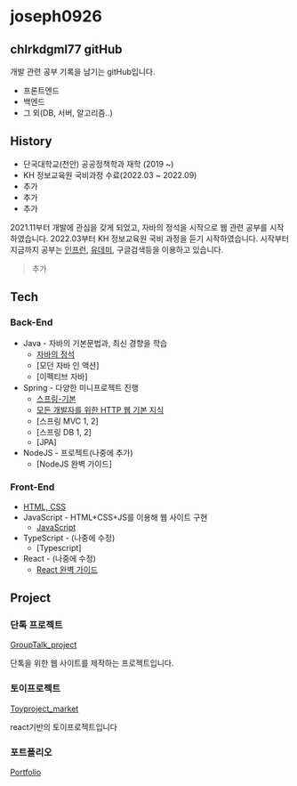 
<!--
**chlrkdgml77/chlrkdgml77** is a ✨ _special_ ✨ repository because its `README.md` (this file) appears on your GitHub profile.

Here are some ideas to get you started:

- 🔭 I’m currently working on ...
- 🌱 I’m currently learning ...
- 👯 I’m looking to collaborate on ...
- 🤔 I’m looking for help with ...
- 💬 Ask me about ...
- 📫 How to reach me: ...
- 😄 Pronouns: ...
- ⚡ Fun fact: ...
-->

# joseph0926
## chlrkdgml77 gitHub



개발 관련 공부 기록을 남기는 gitHub입니다.

- 프론트엔드
- 백엔드
- 그 외(DB, 서버, 알고리즘..)

## History

- 단국대학교(천안) 공공정책학과 재학 (2019 ~)
- KH 정보교육원 국비과정 수료(2022.03 ~ 2022.09)
- 추가
- 추가
- 추가

2021.11부터 개발에 관심을 갖게 되었고, 자바의 정석을 시작으로 웹 관련 공부를 시작하였습니다.
2022.03부터 KH 정보교육원 국비 과정을 듣기 시작하였습니다.
시작부터 지금까지 공부는 [인프런](https://www.inflearn.com/), [유데미](https://www.udemy.com/ko/), 구글검색등을 이용하고 있습니다.

> 추가



## Tech

### Back-End

- Java - 자바의 기본문법과, 최신 경향을 학습
    - [자바의 정석](https://github.com/chlrkdgml77/Java_Study)
    - [모던 자바 인 액션]
    - [이펙티브 자바]
- Spring - 다양한 미니프로젝트 진행
   - [스프링-기본](https://github.com/chlrkdgml77/spring_basic)
   - [모든 개발자를 위한 HTTP 웹 기본 지식](https://github.com/chlrkdgml77/HTTP)
   - [스프링 MVC 1, 2]
   - [스프링 DB 1, 2]
   - [JPA]
- NodeJS - 프로젝트(나중에 추가)
    - [NodeJS 완벽 가이드]


### Front-End

- [HTML, CSS](https://github.com/chlrkdgml77/HTML-CSS)
- JavaScript - HTML+CSS+JS를 이용해 웹 사이트 구현
    - [JavaScript](https://github.com/chlrkdgml77/JavaScript)
- TypeScript - (나중에 수정)
    - [Typescript]
- React - (나중에 수정)
    - [React 완벽 가이드](https://github.com/chlrkdgml77/React_Practice)




## Project

### 단톡 프로젝트

[GroupTalk_project](https://github.com/chlrkdgml77/GroupTalk_project.git)

단톡을 위한 웹 사이트를 제작하는 프로젝트입니다.



### 토이프로젝트
[Toyproject_market](https://github.com/chlrkdgml77/ToyProject)

react기반의 토이프로젝트입니다


### 포트폴리오
[Portfolio](https://github.com/chlrkdgml77/Portfolio)


<!--
For production environments...

```sh
npm install --production
NODE_ENV=production node app
```

## Plugins

Dillinger is currently extended with the following plugins.
Instructions on how to use them in your own application are linked below.

| Plugin | README |
| ------ | ------ |
| Dropbox | [plugins/dropbox/README.md][PlDb] |
| GitHub | [plugins/github/README.md][PlGh] |
| Google Drive | [plugins/googledrive/README.md][PlGd] |
| OneDrive | [plugins/onedrive/README.md][PlOd] |
| Medium | [plugins/medium/README.md][PlMe] |
| Google Analytics | [plugins/googleanalytics/README.md][PlGa] |

## Development

Want to contribute? Great!

Dillinger uses Gulp + Webpack for fast developing.
Make a change in your file and instantaneously see your updates!

Open your favorite Terminal and run these commands.

First Tab:

```sh
node app
```

Second Tab:

```sh
gulp watch
```

(optional) Third:

```sh
karma test
```

#### Building for source

For production release:

```sh
gulp build --prod
```

Generating pre-built zip archives for distribution:

```sh
gulp build dist --prod
```

## Docker

Dillinger is very easy to install and deploy in a Docker container.

By default, the Docker will expose port 8080, so change this within the
Dockerfile if necessary. When ready, simply use the Dockerfile to
build the image.

```sh
cd dillinger
docker build -t <youruser>/dillinger:${package.json.version} .
```

This will create the dillinger image and pull in the necessary dependencies.
Be sure to swap out `${package.json.version}` with the actual
version of Dillinger.

Once done, run the Docker image and map the port to whatever you wish on
your host. In this example, we simply map port 8000 of the host to
port 8080 of the Docker (or whatever port was exposed in the Dockerfile):

```sh
docker run -d -p 8000:8080 --restart=always --cap-add=SYS_ADMIN --name=dillinger <youruser>/dillinger:${package.json.version}
```

> Note: `--capt-add=SYS-ADMIN` is required for PDF rendering.

Verify the deployment by navigating to your server address in
your preferred browser.

```sh
127.0.0.1:8000
```

## License

MIT

**Free Software, Hell Yeah!**

[//]: # (These are reference links used in the body of this note and get stripped out when the markdown processor does its job. There is no need to format nicely because it shouldn't be seen. Thanks SO - http://stackoverflow.com/questions/4823468/store-comments-in-markdown-syntax)

   [dill]: <https://github.com/joemccann/dillinger>
   [git-repo-url]: <https://github.com/joemccann/dillinger.git>
   [john gruber]: <http://daringfireball.net>
   [df1]: <http://daringfireball.net/projects/markdown/>
   [markdown-it]: <https://github.com/markdown-it/markdown-it>
   [Ace Editor]: <http://ace.ajax.org>
   [node.js]: <http://nodejs.org>
   [Twitter Bootstrap]: <http://twitter.github.com/bootstrap/>
   [jQuery]: <http://jquery.com>
   [@tjholowaychuk]: <http://twitter.com/tjholowaychuk>
   [express]: <http://expressjs.com>
   [AngularJS]: <http://angularjs.org>
   [Gulp]: <http://gulpjs.com>

   [PlDb]: <https://github.com/joemccann/dillinger/tree/master/plugins/dropbox/README.md>
   [PlGh]: <https://github.com/joemccann/dillinger/tree/master/plugins/github/README.md>
   [PlGd]: <https://github.com/joemccann/dillinger/tree/master/plugins/googledrive/README.md>
   [PlOd]: <https://github.com/joemccann/dillinger/tree/master/plugins/onedrive/README.md>
   [PlMe]: <https://github.com/joemccann/dillinger/tree/master/plugins/medium/README.md>
   [PlGa]: <https://github.com/RahulHP/dillinger/blob/master/plugins/googleanalytics/README.md>
   
-->

